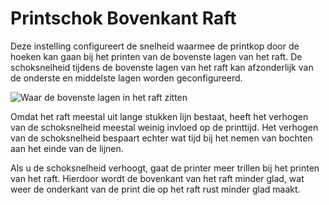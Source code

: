 Printschok Bovenkant Raft
====
Deze instelling configureert de snelheid waarmee de printkop door de hoeken kan gaan bij het printen van de bovenste lagen van het raft. De schoksnelheid tijdens de bovenste lagen van het raft kan afzonderlijk van de onderste en middelste lagen worden geconfigureerd.

![Waar de bovenste lagen in het raft zitten](../../../articles/images/raft_dimensions_simplified.svg)

Omdat het raft meestal uit lange stukken lijn bestaat, heeft het verhogen van de schoksnelheid meestal weinig invloed op de printtijd. Het verhogen van de schoksnelheid bespaart echter wat tijd bij het nemen van bochten aan het einde van de lijnen.

Als u de schoksnelheid verhoogt, gaat de printer meer trillen bij het printen van het raft. Hierdoor wordt de bovenkant van het raft minder glad, wat weer de onderkant van de print die op het raft rust minder glad maakt.